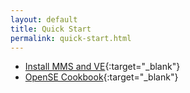 ```yaml
---
layout: default
title: Quick Start
permalink: quick-start.html
---
```

* [Install MMS and VE](https://github.com/Open-MBEE/mms-alfresco/blob/develop/mms-ent/docs/quick-start.md){:target="_blank"}
* [OpenSE Cookbook](https://github.com/Open-MBEE/OpenSE-Cookbook/blob/master/README.md){:target="_blank"}



